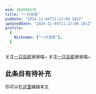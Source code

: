 ```yaml
---
mid: 382696576
title: "一只豆婲"
pubDate: "2024-11-04T11:22:09.181Z"
updatedDate: "2024-11-04T11:22:09.181Z"
profile:
  {
    Nickname: ["一只豆婲"],
  }
---
```


关注[一只豆婲](https://space.bilibili.com/382696576)谢谢喵~ 关注[一只豆婲](https://space.bilibili.com/382696576)谢谢喵~

## 此条目有待补充
你可以在[这里](https://github.com/Yuhanawa/VTuber.ICU-Content/edit/master/v/一只豆婲/index.md)编辑本文
